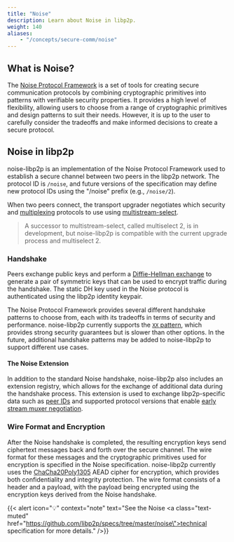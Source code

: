 ```yaml
---
title: "Noise"
description: Learn about Noise in libp2p.
weight: 140
aliases:
    - "/concepts/secure-comm/noise"
---
```


## What is Noise?

The [Noise Protocol Framework](https://noiseprotocol.org/) is a set of tools for creating
secure communication protocols by combining cryptographic primitives into patterns with
verifiable security properties. It provides a high level of flexibility, allowing users to
choose from a range of cryptographic primitives and design patterns to suit their needs.
However, it is up to the user to carefully consider the tradeoffs and make informed decisions
to create a secure protocol.

## Noise in libp2p

noise-libp2p is an implementation of the Noise Protocol Framework used to establish a
secure channel between two peers in the libp2p network. The protocol ID is
`/noise`, and future versions of the specification may define new protocol IDs using the
"/noise" prefix (e.g., `/noise/2`).

When two peers connect, the transport upgrader negotiates
which security and [multiplexing](../multiplex/overview.md) protocols to use using
[multistream-select](https://github.com/multiformats/multistream-select).
> A successor to multistream-select, called multiselect 2, is in development, but noise-libp2p is
> compatible with the current upgrade process and multiselect 2.

### Handshake

Peers exchange public keys and perform a
[Diffie-Hellman exchange](https://en.wikipedia.org/wiki/Diffie%E2%80%93Hellman_key_exchange)
to generate a pair of symmetric keys that can be used to encrypt traffic during the handshake.
The static DH key used in the Noise protocol is authenticated using the libp2p identity keypair.

The Noise Protocol Framework provides several different handshake patterns to choose from, each
with its tradeoffs in terms of security and performance. noise-libp2p currently supports the
[`XX` pattern](https://noiseprotocol.org/noise.html#interactive-handshake-patterns-fundamental),
which provides strong security guarantees but is slower than other options. In the future,
additional handshake patterns may be added to noise-libp2p to support different use cases.

<!-- ADD DIAGRAM -->

#### The Noise Extension

In addition to the standard Noise handshake, noise-libp2p also includes an extension registry, which
allows for the exchange of additional data during the handshake process. This extension is used to
exchange libp2p-specific data such as [peer IDs](../fundamentals/peers.md##peer-id) and supported
protocol versions that enable [early stream muxer negotiation](../multiplex/early-negotiation).

<!-- ADD DIAGRAM -->

### Wire Format and Encryption

After the Noise handshake is completed, the resulting encryption keys send ciphertext messages
back and forth over the secure channel. The wire format for these messages and the cryptographic primitives
used for encryption is specified in the Noise specification. noise-libp2p currently uses the
[ChaCha20Poly1305](https://en.wikipedia.org/wiki/ChaCha20-Poly1305) AEAD cipher for encryption, which provides
both confidentiality and integrity protection. The wire format consists of a header and a payload, with the
payload being encrypted using the encryption keys derived from the Noise handshake.

{{< alert icon="💡" context="note" text="See the Noise <a class=\"text-muted\" href=\"https://github.com/libp2p/specs/tree/master/noise\">technical specification</a> for more details." />}}
